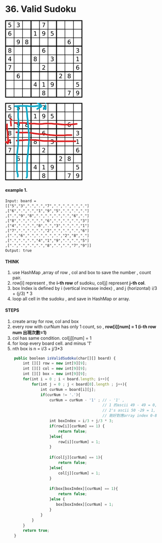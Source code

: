 # 36. Valid Sudoku

![](../.gitbook/assets/image%20%2820%29.png)

![red , i index , i th row. Blue , j index, j th col  ](../.gitbook/assets/inkedimage_li%20%282%29.jpg)

#### example 1.

```text
Input: board = 
[["5","3",".",".","7",".",".",".","."]
,["6",".",".","1","9","5",".",".","."]
,[".","9","8",".",".",".",".","6","."]
,["8",".",".",".","6",".",".",".","3"]
,["4",".",".","8",".","3",".",".","1"]
,["7",".",".",".","2",".",".",".","6"]
,[".","6",".",".",".",".","2","8","."]
,[".",".",".","4","1","9",".",".","5"]
,[".",".",".",".","8",".",".","7","9"]]
Output: true
```

#### THINK

1. use HashMap ,array of row , col and box to save the number , count pair.
2. row\[i\] represent , the **i-th row** of sudoku, col\[j\] represent **j-th col**.
3. box Index is defined by i \(vertical increase index\) , and j \(horizontal\) i/3 + \(j/3\) \* 3
4. loop all cell in the sudoku , and save in HashMap or array.

#### STEPS

1. create array for row, col and box
2. every row with curNum has only 1 count, so , **row\[i\]\[num\] = 1 \(i-th row num 出現次數=1\)**
3. col has same condition. col\[j\]\[num\] = 1
4. for loop every board cell. and minus '1'
5. nth box is n = i/3 + j/3\*3

```javascript
    public boolean isValidSudoku(char[][] board) {
        int [][] row = new int[9][9];
        int [][] col = new int[9][9];
        int [][] box = new int[9][9];
        for(int i = 0 ; i < board.length; i++){
            for(int j = 0 ; j < board[0].length ; j++){
                int curNum = board[i][j];
                if(curNum != '.'){
                    curNum = curNum - '1' ; // - '1' ,
                                            // 1 的ascii 49 - 49 = 0, 
                                            // 2's ascii 50 -29 = 1, 
                                            // 剛好對應array index 0-8
                    int boxIndex = i/3 + j/3 * 3;
                    if(row[i][curNum] == 1) {
                        return false;  
                    }else{
                        row[i][curNum] = 1;
                    }
                    
                    if(col[j][curNum] == 1){
                        return false;
                    }else{
                        col[j][curNum] = 1;
                    }
                    
                    if(box[boxIndex][curNum] == 1){
                        return false;
                    }else {
                       box[boxIndex][curNum] = 1; 
                    }
                }
            }
        }
        return true;
    }
```

